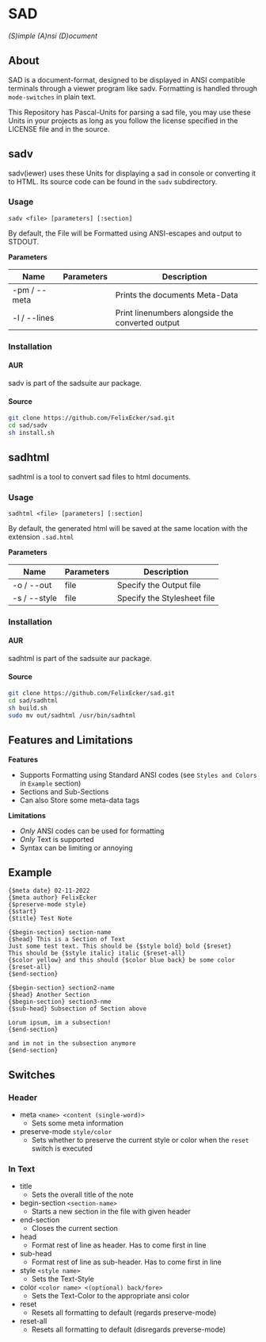 # SAD
*(S)imple (A)nsi (D)ocument*

## About
SAD is a document-format, designed to be displayed in ANSI compatible terminals through a viewer
program like sadv. Formatting is handled through `mode-switches` in plain text.

This Repository has Pascal-Units for parsing a sad file, you may use these Units in your projects
as long as you follow the license specified in the LICENSE file and in the source.

## sadv
sadv(iewer) uses these Units for displaying a sad in console or converting it to HTML.
Its source code can be found in the `sadv` subdirectory.

### Usage
`sadv <file> [parameters] [:section]` <br>

By default, the File will be Formatted using ANSI-escapes and output to STDOUT. <br>

**Parameters** <br>

| Name          | Parameters | Description                         |
| ------------- | ---------- | ----------------------------------- |
| -pm / --meta  |            | Prints the documents Meta-Data      |
| -l  / --lines |            | Print linenumbers alongside the converted output |

### Installation
#### AUR
sadv is part of the sadsuite aur package.

#### Source
```bash
git clone https://github.com/FelixEcker/sad.git
cd sad/sadv
sh install.sh
```

## sadhtml
sadhtml is a tool to convert sad files to html documents.

### Usage
`sadhtml <file> [parameters] [:section]` <br>

By default, the generated html will be saved at the same location with the extension
`.sad.html`<br>

**Parameters** <br>

| Name          | Parameters | Description                 |
| ------------- | ---------- | --------------------------- |
| -o  / --out   | file       | Specify the Output file     |
| -s  / --style | file       | Specify the Stylesheet file |

### Installation
#### AUR
sadhtml is part of the sadsuite aur package.

#### Source
```bash
git clone https://github.com/FelixEcker/sad.git
cd sad/sadhtml
sh build.sh
sudo mv out/sadhtml /usr/bin/sadhtml
```
## Features and Limitations
**Features** <br>
* Supports Formatting using Standard ANSI codes (see `Styles and Colors` in `Example` section)
* Sections and Sub-Sections
* Can also Store some meta-data tags

**Limitations** <br>
* *Only* ANSI codes can be used for formatting
* *Only* Text is supported
* Syntax can be limiting or annoying

## Example
```text
{$meta date} 02-11-2022
{$meta author} FelixEcker
{$preserve-mode style}
{$start}
{$title} Test Note

{$begin-section} section-name
{$head} This is a Section of Text
Just some test text. This should be {$style bold} bold {$reset}
This should be {$style italic} italic {$reset-all}
{$color yellow} and this should {$color blue back} be some color {$reset-all}
{$end-section}

{$begin-section} section2-name
{$head} Another Section
{$begin-section} section3-nme
{$sub-head} Subsection of Section above

Lorum ipsum, im a subsection!
{$end-section}

and im not in the subsection anymore
{$end-section}
```

## Switches
### Header
* meta `<name> <content (single-word)>`
    * Sets some meta information
* preserve-mode `style/color`
    * Sets whether to preserve the current style or color when the `reset` switch is executed

### In Text
* title
	* Sets the overall title of the note
* begin-section `<section-name>`
	* Starts a new section in the file with given header
* end-section
	* Closes the current section
* head
    * Format rest of line as header. Has to come first in line
* sub-head
    * Format rest of line as sub-header. Has to come first in line
* style `<style name>`
	* Sets the Text-Style
* color `<color name> <(optional) back/fore>`
	* Sets the Text-Color to the appropriate ansi color
* reset
	* Resets all formatting to default (regards preserve-mode)
* reset-all
    * Resets all formatting to default (disregards preverse-mode)

